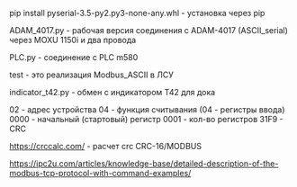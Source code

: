 pip install pyserial-3.5-py2.py3-none-any.whl - установка через pip

ADAM_4017.py - рабочая версия соединения с ADAM-4017 (ASCII_serial) через MOXU 1150i и два провода

PLC.py - соединение с PLC m580

test - это реализация Modbus_ASCII в ЛСУ

indicator_t42.py - обмен с индикатором Т42 для дока

<!-- стандартный запрос регистров ввода в 16-ричном формате modbus rtu (02 04 0000 0001 31F9) -->
02 - адрес устройства
04 - функция считывания (04 - регистры ввода)
0000 - начальный (стартовый) регистр 
0001 - кол-во регистров
31F9 - CRC

https://crccalc.com/ - расчет crc  CRC-16/MODBUS


<!-- стандартный запрос modbus tcp (02 04 0000 0001 31F9) -->
https://ipc2u.com/articles/knowledge-base/detailed-description-of-the-modbus-tcp-protocol-with-command-examples/
